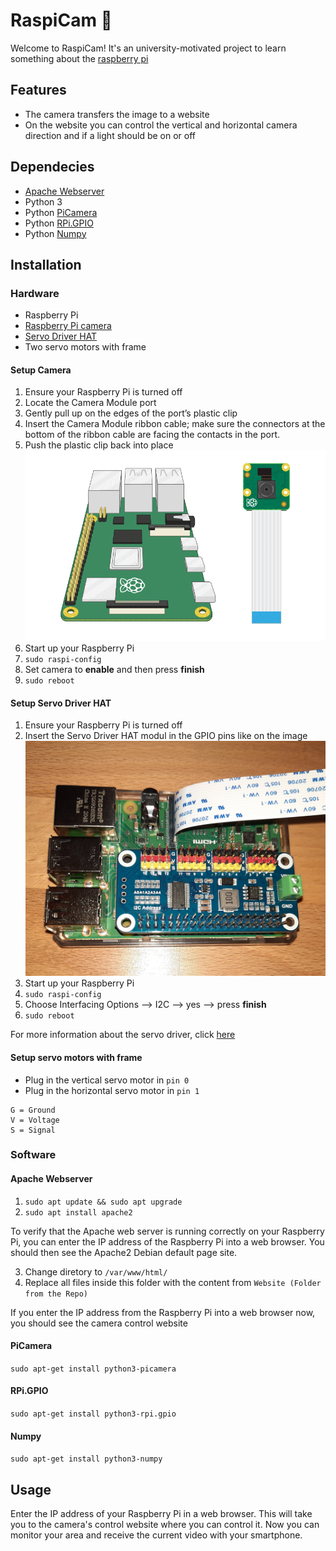 # RaspiCam :movie_camera:
Welcome to RaspiCam!
It's an university-motivated project to learn something about the [raspberry pi](https://www.raspberrypi.com/)
## Features
* The camera transfers the image to a website
* On the website you can control the vertical and horizontal camera direction and if a light should be on or off
## Dependecies
* [Apache Webserver](#apache-webserver)
* Python 3
* Python [PiCamera](#picamera)
* Python [RPi.GPIO](#rpi.gpio)
* Python [Numpy](#numpy)
## Installation
### **Hardware**
* Raspberry Pi
* [Raspberry Pi camera](#setup-camera)
* [Servo Driver HAT](#setup-servo-driver-hat)
* Two servo motors with frame

#### **Setup Camera**
1. Ensure your Raspberry Pi is turned off
1. Locate the Camera Module port
1. Gently pull up on the edges of the port’s plastic clip
1. Insert the Camera Module ribbon cable; make sure the connectors at the bottom of the ribbon cable are facing the contacts in the port.
1. Push the plastic clip back into place
![alt](https://github.com/felixZmn/RaspiCam/blob/main/imgDocu/connect-camera.gif)
1. Start up your Raspberry Pi
1. `sudo raspi-config`
1. Set camera to **enable** and then press **finish**
1. `sudo reboot`

#### **Setup Servo Driver HAT**
1. Ensure your Raspberry Pi is turned off
1. Insert the Servo Driver HAT modul in the GPIO pins like on the image
![alt](https://github.com/felixZmn/RaspiCam/blob/main/imgDocu/servo-driver.jpg)
1. Start up your Raspberry Pi
1. `sudo raspi-config`
1. Choose Interfacing Options --> I2C --> yes --> press **finish**
1. `sudo reboot`

For more information about the servo driver, click [here](https://www.waveshare.com/wiki/Servo_Driver_HAT) 


#### **Setup servo motors with frame**
* Plug in the vertical servo motor in `pin 0`
* Plug in the horizontal servo motor in `pin 1`

```
G = Ground
V = Voltage
S = Signal
```
### **Software**
#### **Apache Webserver**
1. `sudo apt update && sudo apt upgrade`
1. `sudo apt install apache2`

To verify that the Apache web server is running correctly on your Raspberry Pi, you can enter the IP address of the Raspberry Pi into a web browser. You should then see the Apache2 Debian default page site.

3. Change diretory to `/var/www/html/`
4. Replace all files inside this folder with the content from `Website (Folder from the Repo)`

If you enter the IP address from the Raspberry Pi into a web browser now, you should see the camera control website 

#### **PiCamera**
`sudo apt-get install python3-picamera`

#### **RPi.GPIO**
`sudo apt-get install python3-rpi.gpio`

#### **Numpy**
`sudo apt-get install python3-numpy`


## Usage
Enter the IP address of your Raspberry Pi in a web browser. This will take you to the camera's control website where you can control it. Now you can monitor your area and receive the current video with your smartphone. 

